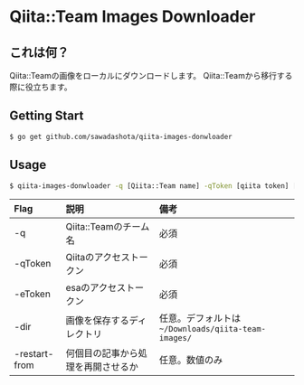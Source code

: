 # Qiita::Team Images Downloader

## これは何？
Qiita::Teamの画像をローカルにダウンロードします。
Qiita::Teamから移行する際に役立ちます。

## Getting Start
```bash
$ go get github.com/sawadashota/qiita-images-donwloader
```

## Usage
```bash
$ qiita-images-donwloader -q [Qiita::Team name] -qToken [qiita token] [-dir [download directory] -restart-from [Process ID]]
```

|Flag|説明|備考|
|:--|:--|:--|
|-q|Qiita::Teamのチーム名|必須|
|-qToken|Qiitaのアクセストークン|必須|
|-eToken|esaのアクセストークン|必須|
|-dir|画像を保存するディレクトリ|任意。デフォルトは`~/Downloads/qiita-team-images/`|
|-restart-from|何個目の記事から処理を再開させるか|任意。数値のみ|